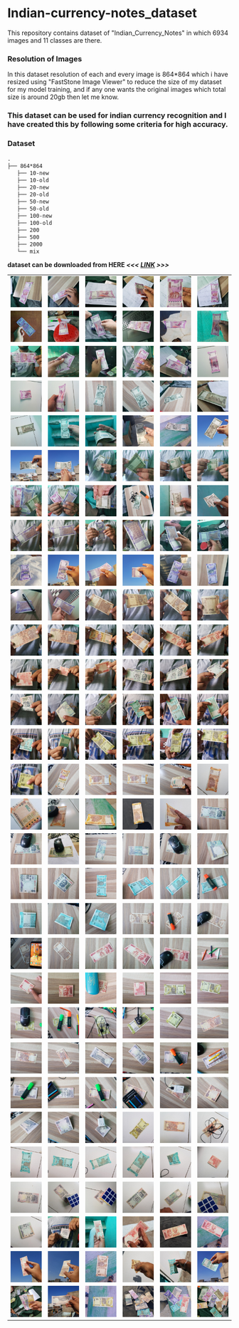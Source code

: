 # Indian-currency-notes_dataset
This repository contains dataset of "Indian_Currency_Notes" in which 6934 images and 11 classes are there.


### Resolution of Images
  In this dataset resolution of each and every image is 864*864 which i have resized using "FastStone Image Viewer" to reduce the size of my dataset for my model training, and if any one wants the original images which total size is around 20gb then let me know.
  
### This dataset can be used for indian currency recognition and I have created this by following some criteria for high accuracy.
 
 ### Dataset   
    .
    ├── 864*864                   
       ├── 10-new                 
       ├── 10-old                 
       ├── 20-new                 
       ├── 20-old                 
       ├── 50-new
       ├── 50-old
       ├── 100-new
       ├── 100-old
       ├── 200
       ├── 500
       ├── 2000
       └── mix
       
       
**dataset can be downloaded from HERE	_<<< <a href="https://drive.google.com/file/d/1s10mPfgmuRb9x8H1trKsP-u9KSwgGq6u/view?usp=sharing">LINK</a>  >>>_**

<table>

<tr>

<td>
<img src="https://github.com/Jaydeep-Chaudhary/Indian-currency-notes_dataset/blob/master/Samples/1.jpg" alt="currency" />
</td>
<td>
<img src="https://github.com/Jaydeep-Chaudhary/Indian-currency-notes_dataset/blob/master/Samples/2.jpg" alt="currency" />
</td>
<td>
<img src="https://github.com/Jaydeep-Chaudhary/Indian-currency-notes_dataset/blob/master/Samples/3.jpg" alt="currency" />
</td>
<td>
<img src="https://github.com/Jaydeep-Chaudhary/Indian-currency-notes_dataset/blob/master/Samples/4.jpg" alt="currency" />
</td>
<td>
<img src="https://github.com/Jaydeep-Chaudhary/Indian-currency-notes_dataset/blob/master/Samples/5.jpg" alt="currency" />
</td>
<td>
<img src="https://github.com/Jaydeep-Chaudhary/Indian-currency-notes_dataset/blob/master/Samples/6.jpg" alt="currency" />
</td>
</tr>

<tr>
<td>
<img src="https://github.com/Jaydeep-Chaudhary/Indian-currency-notes_dataset/blob/master/Samples/7.jpg" alt="currency" />
</td>
<td>
<img src="https://github.com/Jaydeep-Chaudhary/Indian-currency-notes_dataset/blob/master/Samples/8.jpg" alt="currency" />
</td>
<td>
<img src="https://github.com/Jaydeep-Chaudhary/Indian-currency-notes_dataset/blob/master/Samples/9.jpg" alt="currency" />
</td>
<td>
<img src="https://github.com/Jaydeep-Chaudhary/Indian-currency-notes_dataset/blob/master/Samples/10.jpg" alt="currency" />
</td>
<td>
<img src="https://github.com/Jaydeep-Chaudhary/Indian-currency-notes_dataset/blob/master/Samples/11.jpg" alt="currency" />
</td>
<td>
<img src="https://github.com/Jaydeep-Chaudhary/Indian-currency-notes_dataset/blob/master/Samples/12.jpg" alt="currency" />
</td>
</tr>

<tr>
<td>
<img src="https://github.com/Jaydeep-Chaudhary/Indian-currency-notes_dataset/blob/master/Samples/13.jpg" alt="currency" />
</td>
<td>
<img src="https://github.com/Jaydeep-Chaudhary/Indian-currency-notes_dataset/blob/master/Samples/14.jpg" alt="currency" />
</td>
<td>
<img src="https://github.com/Jaydeep-Chaudhary/Indian-currency-notes_dataset/blob/master/Samples/15.jpg" alt="currency" />
</td>
<td>
<img src="https://github.com/Jaydeep-Chaudhary/Indian-currency-notes_dataset/blob/master/Samples/16.jpg" alt="currency" />
</td>
<td>
<img src="https://github.com/Jaydeep-Chaudhary/Indian-currency-notes_dataset/blob/master/Samples/17.jpg" alt="currency" />
</td>
<td>
<img src="https://github.com/Jaydeep-Chaudhary/Indian-currency-notes_dataset/blob/master/Samples/18.jpg" alt="currency" />
</td>
</tr>

<tr>
<td>
<img src="https://github.com/Jaydeep-Chaudhary/Indian-currency-notes_dataset/blob/master/Samples/19.jpg" alt="currency" />
</td>
<td>
<img src="https://github.com/Jaydeep-Chaudhary/Indian-currency-notes_dataset/blob/master/Samples/20.jpg" alt="currency" />
</td>
<td>
<img src="https://github.com/Jaydeep-Chaudhary/Indian-currency-notes_dataset/blob/master/Samples/21.jpg" alt="currency" />
</td>
<td>
<img src="https://github.com/Jaydeep-Chaudhary/Indian-currency-notes_dataset/blob/master/Samples/22.jpg" alt="currency" />
</td>
<td>
<img src="https://github.com/Jaydeep-Chaudhary/Indian-currency-notes_dataset/blob/master/Samples/23.jpg" alt="currency" />
</td>
<td>
<img src="https://github.com/Jaydeep-Chaudhary/Indian-currency-notes_dataset/blob/master/Samples/24.jpg" alt="currency" />
</td>
</tr>

<tr>
<td>
<img src="https://github.com/Jaydeep-Chaudhary/Indian-currency-notes_dataset/blob/master/Samples/25.jpg" alt="currency" />
</td>
<td>
<img src="https://github.com/Jaydeep-Chaudhary/Indian-currency-notes_dataset/blob/master/Samples/26.jpg" alt="currency" />
</td>
<td>
<img src="https://github.com/Jaydeep-Chaudhary/Indian-currency-notes_dataset/blob/master/Samples/27.jpg" alt="currency" />
</td>
<td>
<img src="https://github.com/Jaydeep-Chaudhary/Indian-currency-notes_dataset/blob/master/Samples/28.jpg" alt="currency" />
</td>
<td>
<img src="https://github.com/Jaydeep-Chaudhary/Indian-currency-notes_dataset/blob/master/Samples/29.jpg" alt="currency" />
</td>
<td>
<img src="https://github.com/Jaydeep-Chaudhary/Indian-currency-notes_dataset/blob/master/Samples/30.jpg" alt="currency" />
</td>
</tr>

<tr>
<td>
<img src="https://github.com/Jaydeep-Chaudhary/Indian-currency-notes_dataset/blob/master/Samples/31.jpg" alt="currency" />
</td>
<td>
<img src="https://github.com/Jaydeep-Chaudhary/Indian-currency-notes_dataset/blob/master/Samples/32.jpg" alt="currency" />
</td>
<td>
<img src="https://github.com/Jaydeep-Chaudhary/Indian-currency-notes_dataset/blob/master/Samples/33.jpg" alt="currency" />
</td>
<td>
<img src="https://github.com/Jaydeep-Chaudhary/Indian-currency-notes_dataset/blob/master/Samples/34.jpg" alt="currency" />
</td>
<td>
<img src="https://github.com/Jaydeep-Chaudhary/Indian-currency-notes_dataset/blob/master/Samples/35.jpg" alt="currency" />
</td>
<td>
<img src="https://github.com/Jaydeep-Chaudhary/Indian-currency-notes_dataset/blob/master/Samples/36.jpg" alt="currency" />
</td>
</tr>

<tr>
<td>
<img src="https://github.com/Jaydeep-Chaudhary/Indian-currency-notes_dataset/blob/master/Samples/37.jpg" alt="currency" />
</td>
<td>
<img src="https://github.com/Jaydeep-Chaudhary/Indian-currency-notes_dataset/blob/master/Samples/38.jpg" alt="currency" />
</td>
<td>
<img src="https://github.com/Jaydeep-Chaudhary/Indian-currency-notes_dataset/blob/master/Samples/39.jpg" alt="currency" />
</td>
<td>
<img src="https://github.com/Jaydeep-Chaudhary/Indian-currency-notes_dataset/blob/master/Samples/40.jpg" alt="currency" />
</td>
<td>
<img src="https://github.com/Jaydeep-Chaudhary/Indian-currency-notes_dataset/blob/master/Samples/41.jpg" alt="currency" />
</td>
<td>
<img src="https://github.com/Jaydeep-Chaudhary/Indian-currency-notes_dataset/blob/master/Samples/42.jpg" alt="currency" />
</td>
</tr>

<tr>
<td>
<img src="https://github.com/Jaydeep-Chaudhary/Indian-currency-notes_dataset/blob/master/Samples/43.jpg" alt="currency" />
</td>
<td>
<img src="https://github.com/Jaydeep-Chaudhary/Indian-currency-notes_dataset/blob/master/Samples/44.jpg" alt="currency" />
</td>
<td>
<img src="https://github.com/Jaydeep-Chaudhary/Indian-currency-notes_dataset/blob/master/Samples/45.jpg" alt="currency" />
</td>
<td>
<img src="https://github.com/Jaydeep-Chaudhary/Indian-currency-notes_dataset/blob/master/Samples/46.jpg" alt="currency" />
</td>
<td>
<img src="https://github.com/Jaydeep-Chaudhary/Indian-currency-notes_dataset/blob/master/Samples/47.jpg" alt="currency" />
</td>
<td>
<img src="https://github.com/Jaydeep-Chaudhary/Indian-currency-notes_dataset/blob/master/Samples/48.jpg" alt="currency" />
</td>
</tr>

<tr>
<td>
<img src="https://github.com/Jaydeep-Chaudhary/Indian-currency-notes_dataset/blob/master/Samples/49.jpg" alt="currency" />
</td>
<td>
<img src="https://github.com/Jaydeep-Chaudhary/Indian-currency-notes_dataset/blob/master/Samples/50.jpg" alt="currency" />
</td>
<td>
<img src="https://github.com/Jaydeep-Chaudhary/Indian-currency-notes_dataset/blob/master/Samples/51.jpg" alt="currency" />
</td>
<td>
<img src="https://github.com/Jaydeep-Chaudhary/Indian-currency-notes_dataset/blob/master/Samples/52.jpg" alt="currency" />
</td>
<td>
<img src="https://github.com/Jaydeep-Chaudhary/Indian-currency-notes_dataset/blob/master/Samples/53.jpg" alt="currency" />
</td>
<td>
<img src="https://github.com/Jaydeep-Chaudhary/Indian-currency-notes_dataset/blob/master/Samples/54.jpg" alt="currency" />
</td>
</tr>

<tr>
<td>
<img src="https://github.com/Jaydeep-Chaudhary/Indian-currency-notes_dataset/blob/master/Samples/55.jpg" alt="currency" />
</td>
<td>
<img src="https://github.com/Jaydeep-Chaudhary/Indian-currency-notes_dataset/blob/master/Samples/56.jpg" alt="currency" />
</td>
<td>
<img src="https://github.com/Jaydeep-Chaudhary/Indian-currency-notes_dataset/blob/master/Samples/57.jpg" alt="currency" />
</td>
<td>
<img src="https://github.com/Jaydeep-Chaudhary/Indian-currency-notes_dataset/blob/master/Samples/58.jpg" alt="currency" />
</td>
<td>
<img src="https://github.com/Jaydeep-Chaudhary/Indian-currency-notes_dataset/blob/master/Samples/59.jpg" alt="currency" />
</td>
<td>
<img src="https://github.com/Jaydeep-Chaudhary/Indian-currency-notes_dataset/blob/master/Samples/60.jpg" alt="currency" />
</td>
</tr>

<tr>
<td>
<img src="https://github.com/Jaydeep-Chaudhary/Indian-currency-notes_dataset/blob/master/Samples/61.jpg" alt="currency" />
</td>
<td>
<img src="https://github.com/Jaydeep-Chaudhary/Indian-currency-notes_dataset/blob/master/Samples/62.jpg" alt="currency" />
</td>
<td>
<img src="https://github.com/Jaydeep-Chaudhary/Indian-currency-notes_dataset/blob/master/Samples/63.jpg" alt="currency" />
</td>
<td>
<img src="https://github.com/Jaydeep-Chaudhary/Indian-currency-notes_dataset/blob/master/Samples/64.jpg" alt="currency" />
</td>
<td>
<img src="https://github.com/Jaydeep-Chaudhary/Indian-currency-notes_dataset/blob/master/Samples/65.jpg" alt="currency" />
</td>
<td>
<img src="https://github.com/Jaydeep-Chaudhary/Indian-currency-notes_dataset/blob/master/Samples/66.jpg" alt="currency" />
</td>
</tr>

<tr>
<td>
<img src="https://github.com/Jaydeep-Chaudhary/Indian-currency-notes_dataset/blob/master/Samples/67.jpg" alt="currency" />
</td>
<td>
<img src="https://github.com/Jaydeep-Chaudhary/Indian-currency-notes_dataset/blob/master/Samples/68.jpg" alt="currency" />
</td>
<td>
<img src="https://github.com/Jaydeep-Chaudhary/Indian-currency-notes_dataset/blob/master/Samples/69.jpg" alt="currency" />
</td>
<td>
<img src="https://github.com/Jaydeep-Chaudhary/Indian-currency-notes_dataset/blob/master/Samples/70.jpg" alt="currency" />
</td>
<td>
<img src="https://github.com/Jaydeep-Chaudhary/Indian-currency-notes_dataset/blob/master/Samples/71.jpg" alt="currency" />
</td>
<td>
<img src="https://github.com/Jaydeep-Chaudhary/Indian-currency-notes_dataset/blob/master/Samples/72.jpg" alt="currency" />
</td>
</tr>

<tr>
<td>
<img src="https://github.com/Jaydeep-Chaudhary/Indian-currency-notes_dataset/blob/master/Samples/73.jpg" alt="currency" />
</td>
<td>
<img src="https://github.com/Jaydeep-Chaudhary/Indian-currency-notes_dataset/blob/master/Samples/74.jpg" alt="currency" />
</td>
<td>
<img src="https://github.com/Jaydeep-Chaudhary/Indian-currency-notes_dataset/blob/master/Samples/75.jpg" alt="currency" />
</td>
<td>
<img src="https://github.com/Jaydeep-Chaudhary/Indian-currency-notes_dataset/blob/master/Samples/76.jpg" alt="currency" />
</td>
<td>
<img src="https://github.com/Jaydeep-Chaudhary/Indian-currency-notes_dataset/blob/master/Samples/77.jpg" alt="currency" />
</td>
<td>
<img src="https://github.com/Jaydeep-Chaudhary/Indian-currency-notes_dataset/blob/master/Samples/78.jpg" alt="currency" />
</td>
</tr>

<tr>
<td>
<img src="https://github.com/Jaydeep-Chaudhary/Indian-currency-notes_dataset/blob/master/Samples/79.jpg" alt="currency" />
</td>
<td>
<img src="https://github.com/Jaydeep-Chaudhary/Indian-currency-notes_dataset/blob/master/Samples/80.jpg" alt="currency" />
</td>
<td>
<img src="https://github.com/Jaydeep-Chaudhary/Indian-currency-notes_dataset/blob/master/Samples/81.jpg" alt="currency" />
</td>
<td>
<img src="https://github.com/Jaydeep-Chaudhary/Indian-currency-notes_dataset/blob/master/Samples/82.jpg" alt="currency" />
</td>
<td>
<img src="https://github.com/Jaydeep-Chaudhary/Indian-currency-notes_dataset/blob/master/Samples/83.jpg" alt="currency" />
</td>
<td>
<img src="https://github.com/Jaydeep-Chaudhary/Indian-currency-notes_dataset/blob/master/Samples/84.jpg" alt="currency" />
</td>
</tr>

<tr>
<td>
<img src="https://github.com/Jaydeep-Chaudhary/Indian-currency-notes_dataset/blob/master/Samples/85.jpg" alt="currency" />
</td>
<td>
<img src="https://github.com/Jaydeep-Chaudhary/Indian-currency-notes_dataset/blob/master/Samples/86.jpg" alt="currency" />
</td>
<td>
<img src="https://github.com/Jaydeep-Chaudhary/Indian-currency-notes_dataset/blob/master/Samples/87.jpg" alt="currency" />
</td>
<td>
<img src="https://github.com/Jaydeep-Chaudhary/Indian-currency-notes_dataset/blob/master/Samples/88.jpg" alt="currency" />
</td>
<td>
<img src="https://github.com/Jaydeep-Chaudhary/Indian-currency-notes_dataset/blob/master/Samples/89.jpg" alt="currency" />
</td>
<td>
<img src="https://github.com/Jaydeep-Chaudhary/Indian-currency-notes_dataset/blob/master/Samples/90.jpg" alt="currency" />
</td>
</tr>

<tr>
<td>
<img src="https://github.com/Jaydeep-Chaudhary/Indian-currency-notes_dataset/blob/master/Samples/91.jpg" alt="currency" />
</td>
<td>
<img src="https://github.com/Jaydeep-Chaudhary/Indian-currency-notes_dataset/blob/master/Samples/92.jpg" alt="currency" />
</td>
<td>
<img src="https://github.com/Jaydeep-Chaudhary/Indian-currency-notes_dataset/blob/master/Samples/93.jpg" alt="currency" />
</td>
<td>
<img src="https://github.com/Jaydeep-Chaudhary/Indian-currency-notes_dataset/blob/master/Samples/94.jpg" alt="currency" />
</td>
<td>
<img src="https://github.com/Jaydeep-Chaudhary/Indian-currency-notes_dataset/blob/master/Samples/95.jpg" alt="currency" />
</td>
<td>
<img src="https://github.com/Jaydeep-Chaudhary/Indian-currency-notes_dataset/blob/master/Samples/96.jpg" alt="currency" />
</td>
</tr>

<tr>
<td>
<img src="https://github.com/Jaydeep-Chaudhary/Indian-currency-notes_dataset/blob/master/Samples/97.jpg" alt="currency" />
</td>
<td>
<img src="https://github.com/Jaydeep-Chaudhary/Indian-currency-notes_dataset/blob/master/Samples/98.jpg" alt="currency" />
</td>
<td>
<img src="https://github.com/Jaydeep-Chaudhary/Indian-currency-notes_dataset/blob/master/Samples/99.jpg" alt="currency" />
</td>
<td>
<img src="https://github.com/Jaydeep-Chaudhary/Indian-currency-notes_dataset/blob/master/Samples/100.jpg" alt="currency" />
</td>
<td>
<img src="https://github.com/Jaydeep-Chaudhary/Indian-currency-notes_dataset/blob/master/Samples/101.jpg" alt="currency" />
</td>
<td>
<img src="https://github.com/Jaydeep-Chaudhary/Indian-currency-notes_dataset/blob/master/Samples/102.jpg" alt="currency" />
</td>
</tr>

<tr>
<td>
<img src="https://github.com/Jaydeep-Chaudhary/Indian-currency-notes_dataset/blob/master/Samples/103.jpg" alt="currency" />
</td>
<td>
<img src="https://github.com/Jaydeep-Chaudhary/Indian-currency-notes_dataset/blob/master/Samples/104.jpg" alt="currency" />
</td>
<td>
<img src="https://github.com/Jaydeep-Chaudhary/Indian-currency-notes_dataset/blob/master/Samples/105.jpg" alt="currency" />
</td>
<td>
<img src="https://github.com/Jaydeep-Chaudhary/Indian-currency-notes_dataset/blob/master/Samples/106.jpg" alt="currency" />
</td>
<td>
<img src="https://github.com/Jaydeep-Chaudhary/Indian-currency-notes_dataset/blob/master/Samples/107.jpg" alt="currency" />
</td>
<td>
<img src="https://github.com/Jaydeep-Chaudhary/Indian-currency-notes_dataset/blob/master/Samples/108.jpg" alt="currency" />
</td>
</tr>

<tr>
<td>
<img src="https://github.com/Jaydeep-Chaudhary/Indian-currency-notes_dataset/blob/master/Samples/109.jpg" alt="currency" />
</td>
<td>
<img src="https://github.com/Jaydeep-Chaudhary/Indian-currency-notes_dataset/blob/master/Samples/110.jpg" alt="currency" />
</td>
<td>
<img src="https://github.com/Jaydeep-Chaudhary/Indian-currency-notes_dataset/blob/master/Samples/111.jpg" alt="currency" />
</td>
<td>
<img src="https://github.com/Jaydeep-Chaudhary/Indian-currency-notes_dataset/blob/master/Samples/112.jpg" alt="currency" />
</td>
<td>
<img src="https://github.com/Jaydeep-Chaudhary/Indian-currency-notes_dataset/blob/master/Samples/113.jpg" alt="currency" />
</td>
<td>
<img src="https://github.com/Jaydeep-Chaudhary/Indian-currency-notes_dataset/blob/master/Samples/114.jpg" alt="currency" />
</td>
</tr>

<tr>
<td>
<img src="https://github.com/Jaydeep-Chaudhary/Indian-currency-notes_dataset/blob/master/Samples/115.jpg" alt="currency" />
</td>
<td>
<img src="https://github.com/Jaydeep-Chaudhary/Indian-currency-notes_dataset/blob/master/Samples/116.jpg" alt="currency" />
</td>
<td>
<img src="https://github.com/Jaydeep-Chaudhary/Indian-currency-notes_dataset/blob/master/Samples/117.jpg" alt="currency" />
</td>
<td>
<img src="https://github.com/Jaydeep-Chaudhary/Indian-currency-notes_dataset/blob/master/Samples/118.jpg" alt="currency" />
</td>
<td>
<img src="https://github.com/Jaydeep-Chaudhary/Indian-currency-notes_dataset/blob/master/Samples/119.jpg" alt="currency" />
</td>
<td>
<img src="https://github.com/Jaydeep-Chaudhary/Indian-currency-notes_dataset/blob/master/Samples/120.jpg" alt="currency" />
</td>
</tr>

<tr>
<td>
<img src="https://github.com/Jaydeep-Chaudhary/Indian-currency-notes_dataset/blob/master/Samples/121.jpg" alt="currency" />
</td>
<td>
<img src="https://github.com/Jaydeep-Chaudhary/Indian-currency-notes_dataset/blob/master/Samples/122.jpg" alt="currency" />
</td>
<td>
<img src="https://github.com/Jaydeep-Chaudhary/Indian-currency-notes_dataset/blob/master/Samples/123.jpg" alt="currency" />
</td>
<td>
<img src="https://github.com/Jaydeep-Chaudhary/Indian-currency-notes_dataset/blob/master/Samples/124.jpg" alt="currency" />
</td>
<td>
<img src="https://github.com/Jaydeep-Chaudhary/Indian-currency-notes_dataset/blob/master/Samples/125.jpg" alt="currency" />
</td>
<td>
<img src="https://github.com/Jaydeep-Chaudhary/Indian-currency-notes_dataset/blob/master/Samples/126.jpg" alt="currency" />
</td>
</tr>

<tr>
<td>
<img src="https://github.com/Jaydeep-Chaudhary/Indian-currency-notes_dataset/blob/master/Samples/127.jpg" alt="currency" />
</td>
<td>
<img src="https://github.com/Jaydeep-Chaudhary/Indian-currency-notes_dataset/blob/master/Samples/128.jpg" alt="currency" />
</td>
<td>
<img src="https://github.com/Jaydeep-Chaudhary/Indian-currency-notes_dataset/blob/master/Samples/129.jpg" alt="currency" />
</td>
<td>
<img src="https://github.com/Jaydeep-Chaudhary/Indian-currency-notes_dataset/blob/master/Samples/130.jpg" alt="currency" />
</td>
<td>
<img src="https://github.com/Jaydeep-Chaudhary/Indian-currency-notes_dataset/blob/master/Samples/131.jpg" alt="currency" />
</td>
<td>
<img src="https://github.com/Jaydeep-Chaudhary/Indian-currency-notes_dataset/blob/master/Samples/132.jpg" alt="currency" />
</td>
</tr>

<tr>
<td>
<img src="https://github.com/Jaydeep-Chaudhary/Indian-currency-notes_dataset/blob/master/Samples/133.jpg" alt="currency" />
</td>
<td>
<img src="https://github.com/Jaydeep-Chaudhary/Indian-currency-notes_dataset/blob/master/Samples/134.jpg" alt="currency" />
</td>
<td>
<img src="https://github.com/Jaydeep-Chaudhary/Indian-currency-notes_dataset/blob/master/Samples/135.jpg" alt="currency" />
</td>
<td>
<img src="https://github.com/Jaydeep-Chaudhary/Indian-currency-notes_dataset/blob/master/Samples/136.jpg" alt="currency" />
</td>
<td>
<img src="https://github.com/Jaydeep-Chaudhary/Indian-currency-notes_dataset/blob/master/Samples/137.jpg" alt="currency" />
</td>
<td>
<img src="https://github.com/Jaydeep-Chaudhary/Indian-currency-notes_dataset/blob/master/Samples/138.jpg" alt="currency" />
</td>
</tr>

<tr>
<td>
<img src="https://github.com/Jaydeep-Chaudhary/Indian-currency-notes_dataset/blob/master/Samples/139.jpg" alt="currency" />
</td>
<td>
<img src="https://github.com/Jaydeep-Chaudhary/Indian-currency-notes_dataset/blob/master/Samples/140.jpg" alt="currency" />
</td>
<td>
<img src="https://github.com/Jaydeep-Chaudhary/Indian-currency-notes_dataset/blob/master/Samples/141.jpg" alt="currency" />
</td>
<td>
<img src="https://github.com/Jaydeep-Chaudhary/Indian-currency-notes_dataset/blob/master/Samples/142.jpg" alt="currency" />
</td>
<td>
<img src="https://github.com/Jaydeep-Chaudhary/Indian-currency-notes_dataset/blob/master/Samples/143.jpg" alt="currency" />
</td>
<td>
<img src="https://github.com/Jaydeep-Chaudhary/Indian-currency-notes_dataset/blob/master/Samples/144.jpg" alt="currency" />
</td>
</tr>

<tr>
<td>
<img src="https://github.com/Jaydeep-Chaudhary/Indian-currency-notes_dataset/blob/master/Samples/145.jpg" alt="currency" />
</td>
<td>
<img src="https://github.com/Jaydeep-Chaudhary/Indian-currency-notes_dataset/blob/master/Samples/146.jpg" alt="currency" />
</td>
<td>
<img src="https://github.com/Jaydeep-Chaudhary/Indian-currency-notes_dataset/blob/master/Samples/147.jpg" alt="currency" />
</td>
<td>
<img src="https://github.com/Jaydeep-Chaudhary/Indian-currency-notes_dataset/blob/master/Samples/148.jpg" alt="currency" />
</td>
<td>
<img src="https://github.com/Jaydeep-Chaudhary/Indian-currency-notes_dataset/blob/master/Samples/149.jpg" alt="currency" />
</td>
<td>
<img src="https://github.com/Jaydeep-Chaudhary/Indian-currency-notes_dataset/blob/master/Samples/150.jpg" alt="currency" />
</td>
</tr>

<tr>
<td>
<img src="https://github.com/Jaydeep-Chaudhary/Indian-currency-notes_dataset/blob/master/Samples/151.jpg" alt="currency" />
</td>
<td>
<img src="https://github.com/Jaydeep-Chaudhary/Indian-currency-notes_dataset/blob/master/Samples/152.jpg" alt="currency" />
</td>
<td>
<img src="https://github.com/Jaydeep-Chaudhary/Indian-currency-notes_dataset/blob/master/Samples/153.jpg" alt="currency" />
</td>
<td>
<img src="https://github.com/Jaydeep-Chaudhary/Indian-currency-notes_dataset/blob/master/Samples/154.jpg" alt="currency" />
</td>
<td>
<img src="https://github.com/Jaydeep-Chaudhary/Indian-currency-notes_dataset/blob/master/Samples/155.jpg" alt="currency" />
</td>
<td>
<img src="https://github.com/Jaydeep-Chaudhary/Indian-currency-notes_dataset/blob/master/Samples/156.jpg" alt="currency" />
</td>
</tr>

<tr>
<td>
<img src="https://github.com/Jaydeep-Chaudhary/Indian-currency-notes_dataset/blob/master/Samples/157.jpg" alt="currency" />
</td>
<td>
<img src="https://github.com/Jaydeep-Chaudhary/Indian-currency-notes_dataset/blob/master/Samples/158.jpg" alt="currency" />
</td>
<td>
<img src="https://github.com/Jaydeep-Chaudhary/Indian-currency-notes_dataset/blob/master/Samples/159.jpg" alt="currency" />
</td>
<td>
<img src="https://github.com/Jaydeep-Chaudhary/Indian-currency-notes_dataset/blob/master/Samples/160.jpg" alt="currency" />
</td>
<td>
<img src="https://github.com/Jaydeep-Chaudhary/Indian-currency-notes_dataset/blob/master/Samples/161.jpg" alt="currency" />
</td>
<td>
<img src="https://github.com/Jaydeep-Chaudhary/Indian-currency-notes_dataset/blob/master/Samples/162.jpg" alt="currency" />
</td>
</tr>

<tr>
<td>
<img src="https://github.com/Jaydeep-Chaudhary/Indian-currency-notes_dataset/blob/master/Samples/163.jpg" alt="currency" />
</td>
<td>
<img src="https://github.com/Jaydeep-Chaudhary/Indian-currency-notes_dataset/blob/master/Samples/164.jpg" alt="currency" />
</td>
<td>
<img src="https://github.com/Jaydeep-Chaudhary/Indian-currency-notes_dataset/blob/master/Samples/165.jpg" alt="currency" />
</td>
<td>
<img src="https://github.com/Jaydeep-Chaudhary/Indian-currency-notes_dataset/blob/master/Samples/166.jpg" alt="currency" />
</td>
<td>
<img src="https://github.com/Jaydeep-Chaudhary/Indian-currency-notes_dataset/blob/master/Samples/167.jpg" alt="currency" />
</td>
<td>
<img src="https://github.com/Jaydeep-Chaudhary/Indian-currency-notes_dataset/blob/master/Samples/168.jpg" alt="currency" />
</td>
</tr>

<tr>
<td>
<img src="https://github.com/Jaydeep-Chaudhary/Indian-currency-notes_dataset/blob/master/Samples/169.jpg" alt="currency" />
</td>
<td>
<img src="https://github.com/Jaydeep-Chaudhary/Indian-currency-notes_dataset/blob/master/Samples/170.jpg" alt="currency" />
</td>
<td>
<img src="https://github.com/Jaydeep-Chaudhary/Indian-currency-notes_dataset/blob/master/Samples/171.jpg" alt="currency" />
</td>
<td>
<img src="https://github.com/Jaydeep-Chaudhary/Indian-currency-notes_dataset/blob/master/Samples/172.jpg" alt="currency" />
</td>
<td>
<img src="https://github.com/Jaydeep-Chaudhary/Indian-currency-notes_dataset/blob/master/Samples/173.jpg" alt="currency" />
</td>
<td>
<img src="https://github.com/Jaydeep-Chaudhary/Indian-currency-notes_dataset/blob/master/Samples/174.jpg" alt="currency" />
</td>
</tr>

<tr>
<td>
<img src="https://github.com/Jaydeep-Chaudhary/Indian-currency-notes_dataset/blob/master/Samples/200.jpg" alt="currency" />
</td>
<td>
<img src="https://github.com/Jaydeep-Chaudhary/Indian-currency-notes_dataset/blob/master/Samples/194.jpg" alt="currency" />
</td>
<td>
<img src="https://github.com/Jaydeep-Chaudhary/Indian-currency-notes_dataset/blob/master/Samples/180.jpg" alt="currency" />
</td>
<td>
<img src="https://github.com/Jaydeep-Chaudhary/Indian-currency-notes_dataset/blob/master/Samples/202.jpg" alt="currency" />
</td>
<td>
<img src="https://github.com/Jaydeep-Chaudhary/Indian-currency-notes_dataset/blob/master/Samples/204.jpg" alt="currency" />
</td>
<td>
<img src="https://github.com/Jaydeep-Chaudhary/Indian-currency-notes_dataset/blob/master/Samples/198.jpg" alt="currency" />
</td>
</tr>

</table>

